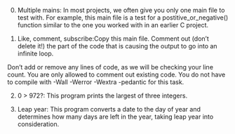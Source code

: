 0. Multiple mains: In most projects, we often give you only one main file to test with. For example, this main file is a test for a postitive_or_negative() function similar to the one you worked with in an earlier C project.

1. Like, comment, subscribe:Copy this main file. Comment out (don’t delete it!) the part of the code that is causing the output to go into an infinite loop.

Don’t add or remove any lines of code, as we will be checking your line count. You are only allowed to comment out existing code.
You do not have to compile with -Wall -Werror -Wextra -pedantic for this task.

2. 0 > 972?: This program prints the largest of three integers.

3. Leap year: This program converts a date to the day of year and determines how many days are left in the year, taking leap year into consideration.


